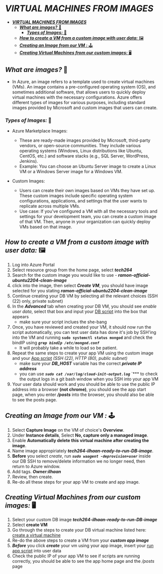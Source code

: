 # ***VIRTUAL MACHINES FROM IMAGES***
- [***VIRTUAL MACHINES FROM IMAGES***](#virtual-machines-from-images)
  - [***What are images?*** 📸](#what-are-images-)
    - [***Types of Images:*** 🎨](#types-of-images-)
  - [***How to create a VM from a custom image with user data:*** 🖼️](#how-to-create-a-vm-from-a-custom-image-with-user-data-️)
  - [***Creating an Image from our VM :*** 🕹️](#creating-an-image-from-our-vm--️)
  - [***Creating Virtual Machines from our custom images:*** 🖥️](#creating-virtual-machines-from-our-custom-images-️)

## ***What are images?*** 📸
  - In Azure, an image refers to a template used to create virtual machines (VMs). An image contains a pre-configured operating system (OS), and sometimes additional software, that allows users to quickly deploy virtual machines with the necessary configurations. Azure offers different types of images for various purposes, including standard images provided by Microsoft and custom images that users can create.
### ***Types of Images:*** 🎨
 - Azure Marketplace Images:
      - These are ready-made images provided by Microsoft, third-party vendors, or open-source communities. They include various operating systems (Windows, Linux distributions like Ubuntu, CentOS, etc.) and software stacks (e.g., SQL Server, WordPress, Jenkins).
      - Example: You can choose an Ubuntu Server image to create a Linux VM or a Windows Server image for a Windows VM.

 - Custom Images:
      - Users can create their own images based on VMs they have set up. These custom images include specific operating system configurations, applications, and settings that the user wants to replicate across multiple VMs.
      - Use case: If you've configured a VM with all the necessary tools and settings for your development team, you can create a custom image of that VM. Then, anyone in your organization can quickly deploy VMs based on that image.

## ***How to create a VM from a custom image with user data:*** 🖼️
1. Log into Azure Portal
2. Select resource group from the home page, select ***tech264***
3. Search for the custom image you would like to use - ***ramon-official-ubuntu2204-clean-image***
4. click into the image, then select ***Create VM***, you should have image selected for you stating ***ramon-official-ubuntu2204-clean-image***
5. Continue creating your DB VM by selecting all the relevant choices (SSH (22) only, private subnet)
6. In the ***Advanced*** tab when creating your DB VM, you should see *enable user data*, select that box and input your [DB script](/tech264-cloud-linux/scripting/dbscript.sh) into the box that appears
   - make sure your script inclues the she-bang
7. Once, you have reviewed and created your VM, it should now run the script automatically, you can test user data has done it's job by SSH'ing into the VM and running **`sudo systemctl status mongod`** and check the bindIP using ***`grep bindIp /etc/mongod.conf
`***
   -   It will probably take a while to load so be patient.
8. Repeat the same steps to create your app VM using the custom image and your [App script](/tech264-cloud-linux/scripting/prov-app.sh) *(SSH (22), HTTP (80), public subnet)*
   - make sure your ***DB_HOST*** variable has the correct ***private IP address***
   - you can use ***`sudo cat /var/log/cloud-init-output.log`***
 `*** to check the output logs in a git bash window when you SSH into your app VM
9.  Your user data should work and you should be able to use the public IP address into a browser **(not chrome)**, you should see the app start page, when you enter ***/posts*** into the browser, you should also be able to see the posts page.

## ***Creating an Image from our VM :*** 🕹️

1. Select **Capture Image** on the VM of choice's **Overview**.
2. Under **Instance details**, Select **No, capture only a managed image**.
3. Enable **Automatically delete this virtual machine after creating the image**.
4. Name image appropiriately ***tech264-ilhaan-ready-to-run-DB-image***.
5. **Before** you select *create*, run ***`sudo waagent -deprovision+user`*** inside our DB SSH to remove/delete information we no longer need, then return to Azure window.
6. Add tags. ***Owner:ilhaan***
7. Review, then create.
8. Re-do all these steps for your app VM to create and app image.

## ***Creating Virtual Machines from our custom images:*** 🖥️
1. Select your custom DB image ***tech264-ilhaan-ready-to-run-DB-image***
2. Select **create VM**
3. Go through the steps to create your DB virtual machine listed here: [create a virtual machine](/tech264-cloud-linux/cloud/create_virtual_machine.md)
4. Re-do the above steps to create a VM from your ***custom app image***
5. ***Before*** you click ***create*** your vm using your app image, insert your [run app script](/tech264-cloud-linux/scripting/run-app-only.sh) into user data
6. Check the public IP of your app VM to see if scripts are running correctly, you should be able to see the app home page and the */posts* page
